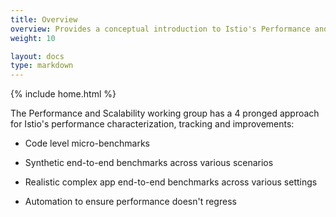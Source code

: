 ```yaml
---
title: Overview
overview: Provides a conceptual introduction to Istio's Performance and Scalability
weight: 10

layout: docs
type: markdown
---
```

{% include home.html %}


The Performance and Scalability working group has a 4 pronged approach for Istio's performance characterization, tracking and improvements:

* Code level micro-benchmarks

* Synthetic end-to-end benchmarks across various scenarios

* Realistic complex app end-to-end benchmarks across various settings

* Automation to ensure performance doesn't regress
